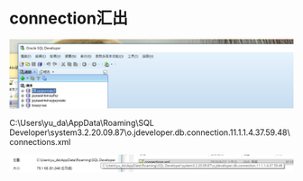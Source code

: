 # connection汇出

![oracle sql develope](./images/20180625090451062.png)




C:\Users\yu_da\AppData\Roaming\SQL Developer\system3.2.20.09.87\o.jdeveloper.db.connection.11.1.1.4.37.59.48\connections.xml

![connections setting](./images/20180625090803471.png)


